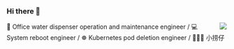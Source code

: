 ### Hi there 👋

<img align="right" src="https://github-readme-stats.vercel.app/api?username=ytiaoa&show_icons=true&icon_color=0366d6&text_color=24292e&bg_color=ffffff&hide_title=true" />

🚰 Office water dispenser operation and maintenance engineer / 💻 System reboot engineer / ☸️ Kubernetes pod deletion engineer / 🙍🏻‍♂️ 小捞仔
